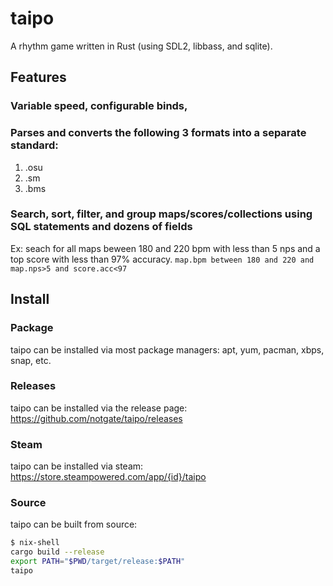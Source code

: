 # taipo
A rhythm game written in Rust (using SDL2, libbass, and sqlite).  

## Features
### Variable speed, configurable binds,
### Parses and converts the following 3 formats into a separate standard:  
1) .osu  
2) .sm  
3) .bms  
### Search, sort, filter, and group maps/scores/collections using SQL statements and dozens of fields
Ex: seach for all maps beween 180 and 220 bpm with less than 5 nps and a top score with less than 97% accuracy. 
`map.bpm between 180 and 220 and map.nps>5 and score.acc<97`

## Install
### Package
taipo can be installed via most package managers: apt, yum, pacman, xbps, snap, etc.
### Releases
taipo can be installed via the release page: https://github.com/notgate/taipo/releases
### Steam
taipo can be installed via steam: https://store.steampowered.com/app/{id}/taipo 
### Source 
taipo can be built from source:
```bash
$ nix-shell
cargo build --release
export PATH="$PWD/target/release:$PATH"
taipo
```
